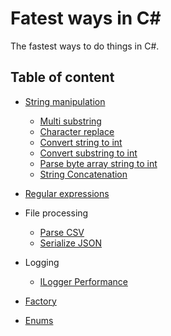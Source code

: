 # Fatest ways in C#
The fastest ways to do things in C#.

## Table of content

- [String manipulation](FastestWaysInCSharp/StringManipulation/README.md)
  - [Multi substring](FastestWaysInCSharp/StringManipulation/README.md#multi-substring)
  - [Character replace](FastestWaysInCSharp/StringManipulation/README.md#character-replace)
  - [Convert string to int](FastestWaysInCSharp/StringManipulation/README.md#convert-string-to-int)
  - [Convert substring to int](FastestWaysInCSharp/StringManipulation/README.md#convert-substring-to-int)
  - [Parse byte array string to int](FastestWaysInCSharp/StringManipulation/README.md#parse-byte-array-string-to-int)
  - [String Concatenation](FastestWaysInCSharp/StringManipulation/README.md#string-concatenation)

- [Regular expressions](FastestWaysInCSharp/RegularExpressions/README.md)

- File processing
  - [Parse CSV](FastestWaysInCSharp/FileProcessing/ParseCsv/README.md)
  - [Serialize JSON](FastestWaysInCSharp/FileProcessing/SerializeJson/README.md)

- Logging
  - [ILogger Performance](FastestWaysInCSharp/Logging/README.md)

- [Factory](FastestWaysInCSharp/Factory/README.md)

- [Enums](FastestWaysInCSharp/Enums/README.md)
